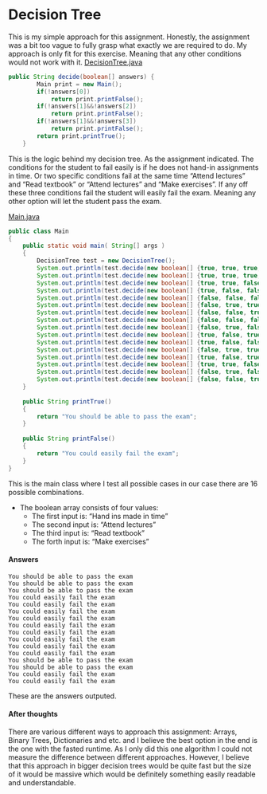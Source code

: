 ﻿


# Decision Tree
This is my simple approach for this assignment. Honestly, the assignment was a bit too vague to fully grasp what exactly we are required to do. My approach is only fit for this exercise. Meaning that any other conditions would not work with it.
[DecisionTree.java](https://github.com/Ekskursantas/DecisionTree/blob/master/DecisionTree.java)
```java
public String decide(boolean[] answers) {
		Main print = new Main();
		if(!answers[0])
			return print.printFalse();
		if(!answers[1]&&!answers[2])
			return print.printFalse();
		if(!answers[1]&&!answers[3])
			return print.printFalse();
		return print.printTrue();
	}
```

This is the logic behind my decision tree. As the assignment indicated. The conditions for the student to fail easily is if he does not hand-in assignments in time. Or two specific conditions fail at the same time “Attend lectures” and “Read textbook” or “Attend lectures” and “Make exercises”. If any off these three conditions fail the student will easily fail the exam. Meaning any other option will let the student pass the exam.

[Main.java](https://github.com/Ekskursantas/DecisionTree/blob/master/Main.java)
```java
public class Main 
{
    public static void main( String[] args )
    {
        DecisionTree test = new DecisionTree();
        System.out.println(test.decide(new boolean[] {true, true, true, true}));
        System.out.println(test.decide(new boolean[] {true, true, true, false}));
        System.out.println(test.decide(new boolean[] {true, true, false, false}));
        System.out.println(test.decide(new boolean[] {true, false, false, false}));
        System.out.println(test.decide(new boolean[] {false, false, false, false}));
        System.out.println(test.decide(new boolean[] {false, true, true, true}));
        System.out.println(test.decide(new boolean[] {false, false, true, true}));
        System.out.println(test.decide(new boolean[] {false, false, false, true}));
        System.out.println(test.decide(new boolean[] {false, true, false, true}));
        System.out.println(test.decide(new boolean[] {true, false, true, false}));
        System.out.println(test.decide(new boolean[] {true, false, false, true}));
        System.out.println(test.decide(new boolean[] {false, true, true, false}));
        System.out.println(test.decide(new boolean[] {true, false, true, true}));
        System.out.println(test.decide(new boolean[] {true, true, false, true}));
        System.out.println(test.decide(new boolean[] {false, true, false, false}));
        System.out.println(test.decide(new boolean[] {false, false, true, false}));
    }
    
    public String printTrue()
    {
    	return "You should be able to pass the exam";
    }
    
    public String printFalse()
    {
    	return "You could easily fail the exam";
    }
}
```
This is the main class where I test all possible cases in our case there are 16 possible combinations. 
 - The boolean array consists of four values:
	 - The first input is: “Hand ins made in time”
	 - The second input is: “Attend lectures” 
	 - The third input is: “Read textbook”
	 - The forth input is: “Make exercises”
#### Answers	 
```
You should be able to pass the exam
You should be able to pass the exam
You should be able to pass the exam
You could easily fail the exam
You could easily fail the exam
You could easily fail the exam
You could easily fail the exam
You could easily fail the exam
You could easily fail the exam
You could easily fail the exam
You could easily fail the exam
You could easily fail the exam
You should be able to pass the exam
You should be able to pass the exam
You could easily fail the exam
You could easily fail the exam
```
These are the answers outputed.

#### After thoughts
There are various different ways to approach this assignment: Arrays, Binary Trees, Dictionaries and etc. and I believe the best option in the end is the one with the fasted runtime. As I only did this one algorithm I could not measure the difference between different approaches. However, I believe that this approach in bigger decision trees would be quite fast but the size of it would be massive which would be definitely something easily readable and understandable.
